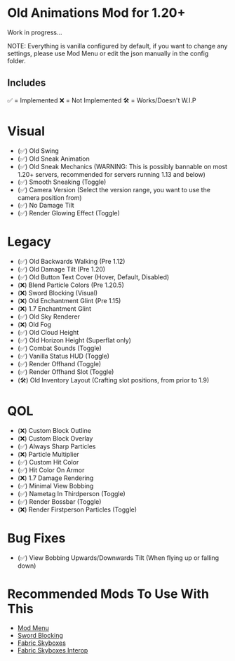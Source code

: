 # Old Animations Mod for 1.20+
Work in progress...

NOTE: Everything is vanilla configured by default, if you want to change any settings, please use Mod Menu or edit the json manually in the config folder.

## Includes
✅ = Implemented
❌ = Not Implemented
🛠️ = Works/Doesn't W.I.P

# Visual
- (✅) Old Swing
- (✅) Old Sneak Animation
- (✅) Old Sneak Mechanics (WARNING: This is possibly bannable on most 1.20+ servers, recommended for servers running 1.13 and below)
- (✅) Smooth Sneaking (Toggle)
- (✅) Camera Version (Select the version range, you want to use the camera position from)
- (✅) No Damage Tilt
- (✅) Render Glowing Effect (Toggle)
#

# Legacy
- (✅) Old Backwards Walking (Pre 1.12)
- (✅) Old Damage Tilt (Pre 1.20)
- (✅) Old Button Text Cover (Hover, Default, Disabled)
- (❌) Blend Particle Colors (Pre 1.20.5)
- (❌) Sword Blocking (Visual)
- (❌) Old Enchantment Glint (Pre 1.15)
- (❌) 1.7 Enchantment Glint
- (✅) Old Sky Renderer
- (❌) Old Fog
- (✅) Old Cloud Height
- (✅) Old Horizon Height (Superflat only)
- (✅) Combat Sounds (Toggle)
- (✅) Vanilla Status HUD (Toggle)
- (✅) Render Offhand (Toggle)
- (✅) Render Offhand Slot (Toggle)
- (🛠️) Old Inventory Layout (Crafting slot positions, from prior to 1.9)
#

# QOL
- (❌) Custom Block Outline 
- (❌) Custom Block Overlay
- (✅) Always Sharp Particles
- (❌) Particle Multiplier
- (✅) Custom Hit Color 
- (✅) Hit Color On Armor
- (❌) 1.7 Damage Rendering
- (✅) Minimal View Bobbing
- (✅) Nametag In Thirdperson (Toggle)
- (✅) Render Bossbar (Toggle)
- (❌) Render Firstperson Particles (Toggle)
#

# Bug Fixes
- (✅) View Bobbing Upwards/Downwards Tilt (When flying up or falling down)
#

# Recommended Mods To Use With This
- [Mod Menu](https://modrinth.com/mod/modmenu/)
- [Sword Blocking](https://modrinth.com/mod/sword-blocking/)
- [Fabric Skyboxes](https://modrinth.com/mod/fabricskyboxes)
- [Fabric Skyboxes Interop](https://modrinth.com/mod/fabricskyboxes-interop)